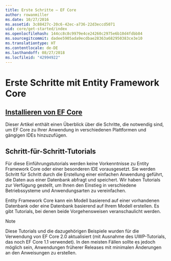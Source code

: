 ```yaml
---
title: Erste Schritte – EF Core
author: rowanmiller
ms.date: 10/27/2016
ms.assetid: 3c88427c-20c6-42ec-a736-22d3eccd5071
uid: core/get-started/index
ms.openlocfilehash: 144cc8c8c9979e4ce24260c2975e6b10d4fdbb84
ms.sourcegitcommit: dadee5905ada9ecdbae28363a682950383ce3e10
ms.translationtype: HT
ms.contentlocale: de-DE
ms.lasthandoff: 08/27/2018
ms.locfileid: "42994922"
---
```

# <a name="getting-started-with-entity-framework-core"></a>Erste Schritte mit Entity Framework Core

## <a name="installing-ef-coreinstallindexmd"></a>[Installieren von EF Core](install/index.md)

Dieser Artikel enthält einen Überblick über die Schritte, die notwendig sind, um EF Core zu Ihrer Anwendung in verschiedenen Plattformen und gängigen IDEs hinzuzufügen.

## <a name="step-by-step-tutorials"></a>Schritt-für-Schritt-Tutorials

Für diese Einführungstutorials werden keine Vorkenntnisse zu Entity Framework Core oder einer besonderen IDE vorausgesetzt. Sie werden Schritt für Schritt durch die Erstellung einer einfachen Anwendung geführt, die Daten aus einer Datenbank abfragt und speichert. Wir haben Tutorials zur Verfügung gestellt, um Ihnen den Einstieg in verschiedene Betriebssysteme und Anwendungsarten zu vereinfachen.

Entity Framework Core kann ein Modell basierend auf einer vorhandenen Datenbank oder eine Datenbank basierend auf Ihrem Modell erstellen. Es gibt Tutorials, bei denen beide Vorgehensweisen veranschaulicht werden.

> [!NOTE]  
> Diese Tutorials und die dazugehörigen Beispiele wurden für die Verwendung von EF Core 2.0 aktualisiert (mit Ausnahme des UWP-Tutorials, das noch EF Core 1.1 verwendet). In den meisten Fällen sollte es jedoch möglich sein, Anwendungen früherer Releases mit minimalen Änderungen an den Anweisungen zu erstellen. 

